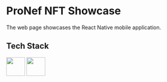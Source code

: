 
# ProNef NFT Showcase

The web page showcases the React Native mobile application.



## Tech Stack

<p>
<img height="50" src="https://cdn.jsdelivr.net/gh/devicons/devicon/icons/react/react-original.svg" />
<img height="50" src="https://cdn.jsdelivr.net/gh/devicons/devicon/icons/javascript/javascript-plain.svg" />
</p>
